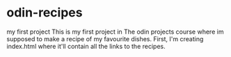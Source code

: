 # odin-recipes
my first project
This is my first project in The odin projects course where im supposed to make a recipe of my favourite dishes. First, I'm creating index.html where it'll contain all the links to the recipes.

